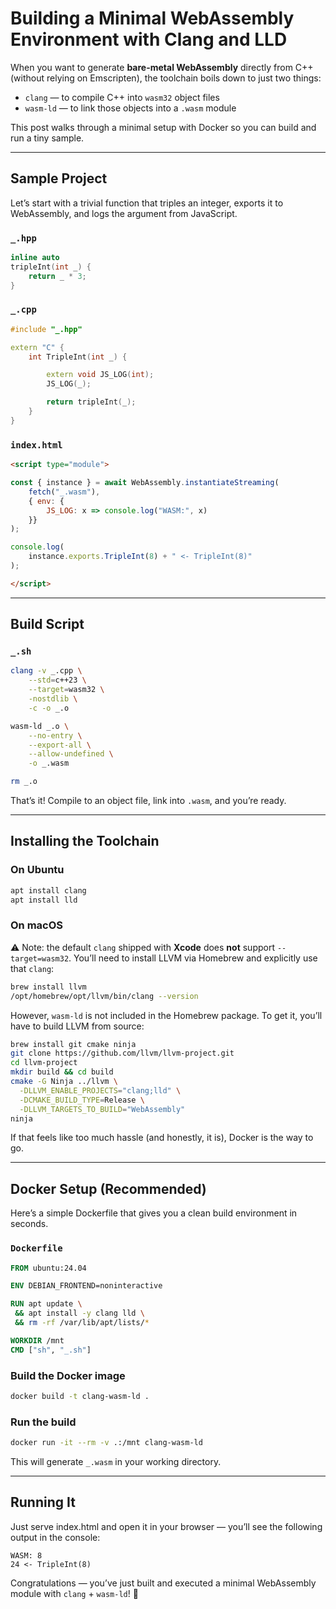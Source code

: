 # Building a Minimal WebAssembly Environment with Clang and LLD

When you want to generate **bare-metal WebAssembly** directly from C++ (without relying on Emscripten), the toolchain boils down to just two things:

* `clang` — to compile C++ into `wasm32` object files
* `wasm-ld` — to link those objects into a `.wasm` module

This post walks through a minimal setup with Docker so you can build and run a tiny sample.

---

## Sample Project

Let’s start with a trivial function that triples an integer, exports it to WebAssembly, and logs the argument from JavaScript.

### `_.hpp`

```cpp
inline auto
tripleInt(int _) {
    return _ * 3;
}
```

### `_.cpp`

```cpp
#include "_.hpp"

extern "C" {
    int TripleInt(int _) {

        extern void JS_LOG(int);
        JS_LOG(_);

        return tripleInt(_);
    }
}
```

### `index.html`

```html
<script type="module">

const { instance } = await WebAssembly.instantiateStreaming(
    fetch("_.wasm"),
    { env: {
        JS_LOG: x => console.log("WASM:", x)
    }}
);

console.log(
    instance.exports.TripleInt(8) + " <- TripleInt(8)"
);

</script>
```

---

## Build Script

### `_.sh`

```sh
clang -v _.cpp \
    --std=c++23 \
    --target=wasm32 \
    -nostdlib \
    -c -o _.o

wasm-ld _.o \
    --no-entry \
    --export-all \
    --allow-undefined \
    -o _.wasm

rm _.o
```

That’s it! Compile to an object file, link into `.wasm`, and you’re ready.

---

## Installing the Toolchain

### On Ubuntu

```sh
apt install clang
apt install lld
```

### On macOS

⚠️ Note: the default `clang` shipped with **Xcode** does **not** support `--target=wasm32`.
You’ll need to install LLVM via Homebrew and explicitly use that `clang`:

```sh
brew install llvm
/opt/homebrew/opt/llvm/bin/clang --version
```

However, `wasm-ld` is not included in the Homebrew package. To get it, you’ll have to build LLVM from source:

```sh
brew install git cmake ninja
git clone https://github.com/llvm/llvm-project.git
cd llvm-project
mkdir build && cd build
cmake -G Ninja ../llvm \
  -DLLVM_ENABLE_PROJECTS="clang;lld" \
  -DCMAKE_BUILD_TYPE=Release \
  -DLLVM_TARGETS_TO_BUILD="WebAssembly"
ninja
```

If that feels like too much hassle (and honestly, it is), Docker is the way to go.

---

## Docker Setup (Recommended)

Here’s a simple Dockerfile that gives you a clean build environment in seconds.

### `Dockerfile`

```dockerfile
FROM ubuntu:24.04

ENV DEBIAN_FRONTEND=noninteractive

RUN apt update \
 && apt install -y clang lld \
 && rm -rf /var/lib/apt/lists/*

WORKDIR /mnt
CMD ["sh", "_.sh"]
```

### Build the Docker image

```sh
docker build -t clang-wasm-ld .
```

### Run the build

```sh
docker run -it --rm -v .:/mnt clang-wasm-ld
```

This will generate `_.wasm` in your working directory.

---

## Running It

Just serve index.html and open it in your browser — you’ll see the following output in the console:

```
WASM: 8
24 <- TripleInt(8)
```

Congratulations — you’ve just built and executed a minimal WebAssembly module with `clang` + `wasm-ld`! 🚀

